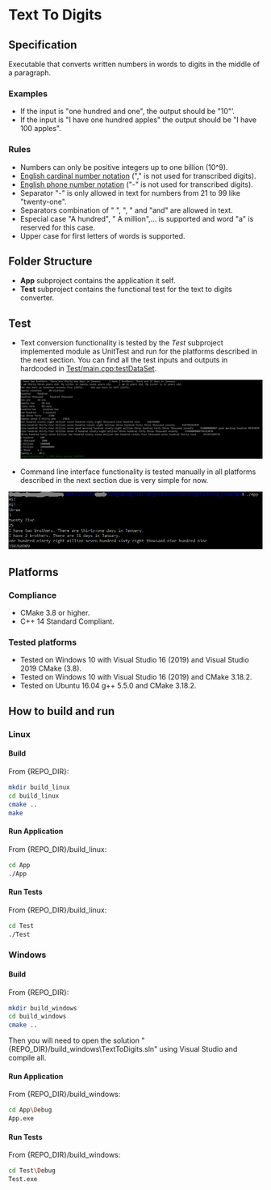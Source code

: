 # Text To Digits

## Specification

Executable that converts written numbers in words to digits in the middle of a paragraph.

### Examples

- If the input is "one hundred and one", the output should be "10"’.
- If the input is "I have one hundred apples" the output should be "I have 100 apples".

### Rules

- Numbers can only be positive integers up to one billion (10^9).
- [English cardinal number notation](https://www.vocabulary.cl/Basic/Numbers.htm) ("," is not used for transcribed digits).
- [English phone number notation](https://www.vocabulary.cl/Basic/Numbers.htm) ("-" is not used for transcribed digits).
- Separator "-" is only allowed in text for numbers from 21 to 99 like "twenty-one".
- Separators combination of " ", ", " and "and" are allowed in text.
- Especial case "A hundred", " A million",... is supported and word "a" is reserved for this case.
- Upper case for first letters of words is supported.

## Folder Structure

- **App** subproject contains the application it self.
- **Test** subproject contains the functional test for the text to digits converter.

## Test

- Text conversion functionality is tested by the *Test* subproject implemented module as UnitTest and run for the platforms described in the next section. You can find all the test inputs and outputs in hardcoded in [Test/main.cpp:testDataSet](Test/main.cpp).

  ![Test Subproject Output](Documentation/TestOutput.png)

- Command line interface functionality is tested manually in all platforms described in the next section due is very simple for now.

![App Output](Documentation/AppOutput.png)

## Platforms

### Compliance

- CMake 3.8 or higher.
- C++ 14 Standard Compliant.

### Tested platforms

- Tested on Windows 10 with Visual Studio 16 (2019) and Visual Studio 2019 CMake (3.8).
- Tested on Windows 10 with Visual Studio 16 (2019) and CMake 3.18.2.
- Tested on Ubuntu 16.04 g++ 5.5.0 and CMake 3.18.2.

## How to build and run

### Linux

#### Build

From {REPO_DIR}:

```bash
mkdir build_linux
cd build_linux
cmake ..
make
```

#### Run Application

From {REPO_DIR}/build_linux:

```bash
cd App
./App
```

#### Run Tests

From {REPO_DIR}/build_linux:

```bash
cd Test
./Test
```

### Windows

#### Build

From {REPO_DIR}:

```bash
mkdir build_windows
cd build_windows
cmake ..
```

Then you will need to open the solution "{REPO_DIR}/build_windows\TextToDigits.sln" using Visual Studio and compile all.

#### Run Application

From {REPO_DIR}/build_windows:

```bash
cd App\Debug
App.exe
```

#### Run Tests

From {REPO_DIR}/build_windows:

```bash
cd Test\Debug
Test.exe
```